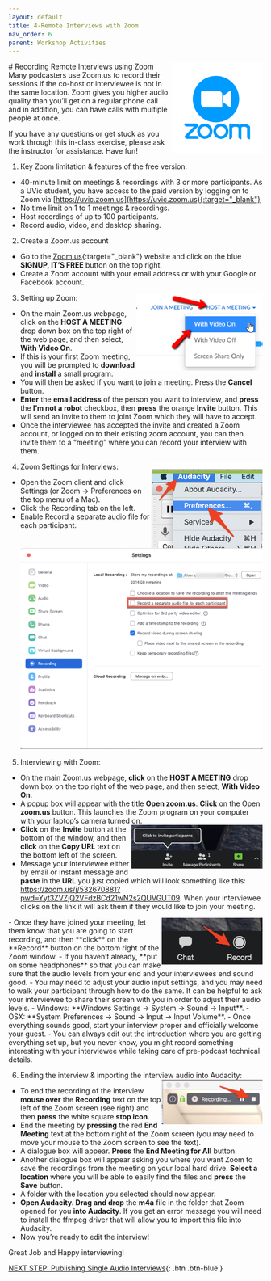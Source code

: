 ```yaml
---
layout: default
title: 4-Remote Interviews with Zoom
nav_order: 6
parent: Workshop Activities
---
```

<img src="images/podcast-zoom-01.png" style="float:right;width:180px;" alt="zoom logo"> 
# Recording Remote Interviews using Zoom
Many podcasters use Zoom.us to record their sessions if the co-host or interviewee is not in the same location. Zoom gives you higher audio quality than you’ll get on a regular phone call and in addition, you can have calls with multiple people at once.

If you have any questions or get stuck as you work through this in-class exercise, please ask the instructor for assistance.  Have fun!

1. Key Zoom limitation & features of the free version:
- 40-minute limit on meetings & recordings with 3 or more participants. As a UVic student, you have access to the paid version by logging on to Zoom via [https://uvic.zoom.us](https://uvic.zoom.us){:target="_blank"} 
- No time limit on 1 to 1 meetings & recordings.
- Host recordings of up to 100 participants.
- Record audio, video, and desktop sharing.

2. Create a Zoom.us account
- Go to the [Zoom.us](https://uvic.zoom.us){:target="_blank"} website and click on the blue **SIGNUP, IT’S FREE** button on the top right.
- Create a Zoom account with your email address or with your Google or Facebook account. 

3. Setting up Zoom: <img src="images/podcast-zoom-02.png" style="float:right;width:250px;" alt="zoom menu drop down under host a meeting"> 
- On the main Zoom.us webpage, click on the **HOST A MEETING** drop down box on the top right of the web page, and then select, **With Video On**.
- If this is your first Zoom meeting, you will be prompted to **download** and **install** a small program. 
- You will then be asked if you want to join a meeting. Press the **Cancel** button.
- **Enter** the **email address** of the person you want to interview, and **press** the **I’m not a robot** checkbox, then **press** the orange **Invite** button. This will send an invite to them to joint Zoom which they will have to accept.
- Once the interviewee has accepted the invite and created a Zoom account, or logged on to their existing zoom account, you can then invite them to a “meeting” where you can record your interview with them.

4. Zoom Settings for Interviews: <img src="images/podcast-zoom-03.png" style="float:right;width:220px;" alt="zoom preferences"> 
- Open the Zoom client and click Settings (or Zoom -> Preferences on the top menu of a Mac).
- Click the Recording tab on the left.
- Enable Record a separate audio file for each participant.
![Image of zoom settings](images/podcast-zoom-04.png)
5. Interviewing with Zoom:
- On the main Zoom.us webpage, **click** on the **HOST A MEETING** drop down box on the top right of the web page, and then select, **With Video On**.
- A popup box will appear with the title **Open zoom.us**. **Click** on the Open **zoom.us** button. This launches the Zoom program on your computer with your laptop’s camera turned on. <img src="images/podcast-zoom-05.png" style="float:right;width:260px;" alt="invite participats button"> 
- **Click** on the **Invite** button at the bottom of the window, and then **click** on the **Copy URL** text on the bottom left of the screen.
- Message your interviewee either by email or instant message and **paste** in the **URL** you just copied which will look something like this: https://zoom.us/j/532670881?pwd=Yyt3ZVZjQ2VFdzBCd21wN2s2QUVGUT09. When your interviewee clicks on the link it will ask them if they would like to join your meeting.
 <img src="images/podcast-zoom-06.png" style="float:right;width:200px;" alt="record button"> 
- Once they have joined your meeting, let them know that you are going to start recording, and then **click** on the **Record** button on the bottom right of the Zoom window.
- If you haven’t already, **put on some headphones** so that you can make sure that the audio levels from your end and your interviewees end sound good. 
- You may need to adjust your audio input settings, and you may need to walk your participant through how to do the same. It can be helpful to ask your interviewee to share their screen with you in order to adjust their audio levels.
      - Windows: **Windows Settings -> System -> Sound -> Input**.
      - OSX: **System Preferences -> Sound -> Input -> Input Volume**.
- Once everything sounds good, start your interview proper and officially welcome your guest. 
- You can always edit out the introduction where you are getting everything set up, but you never know, you might record something interesting with your interviewee while taking care of pre-podcast technical details.

6. Ending the interview & importing the interview audio into Audacity: <img src="images/podcast-zoom-07.png" style="float:right;width:200px;" alt="recording text button"> 
- To end the recording of the interview **mouse over** the **Recording** text on the top left of the Zoom screen (see right) and then **press** the white square **stop icon**.
- End the meeting by **pressing** the red **End Meeting** text at the bottom right of the Zoom screen (you may need to move your mouse to the Zoom screen to see the text).
- A dialogue box will appear. **Press** the **End Meeting for All** button.
- Another dialogue box will appear asking you where you want Zoom to save the recordings from the meeting on your local hard drive. **Select a location** where you will be able to easily find the files and **press** the **Save** button.
- A folder with the location you selected should now appear.
- **Open Audacity. Drag and drop** the **m4a** file in the folder that Zoom opened for you **into Audacity**. If you get an error message you will need to install the ffmpeg driver that will allow you to import this file into Audacity.
- Now you’re ready to edit the interview!<br>

Great Job and Happy interviewing!<br>

[NEXT STEP: Publishing Single Audio Interviews](publishing-single-audio-interviews.html){: .btn .btn-blue }
